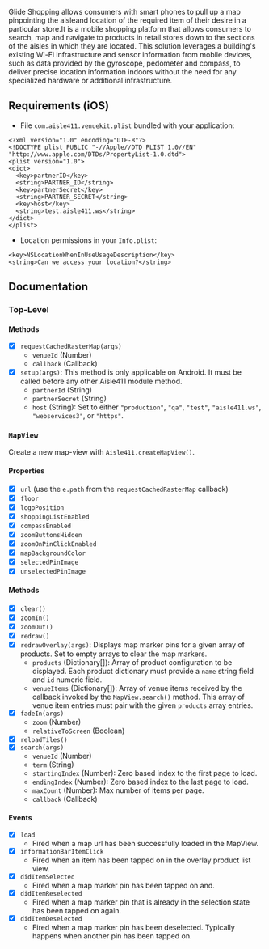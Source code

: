 Glide Shopping allows consumers with smart phones to pull up a map pinpointing the aisleand location of the required item of their desire in a particular store.It is a mobile shopping platform that allows consumers to search, map and navigate to products in retail stores down to the sections of the aisles in which they are located. 
This solution leverages a building's existing Wi-Fi infrastructure and sensor information from mobile devices, such as data provided by the gyroscope, pedometer and compass, to deliver precise location information indoors without the need for any specialized hardware or additional infrastructure.

## Requirements (iOS)
- File `com.aisle411.venuekit.plist` bundled with your application:
```plist
<?xml version="1.0" encoding="UTF-8"?>
<!DOCTYPE plist PUBLIC "-//Apple//DTD PLIST 1.0//EN" "http://www.apple.com/DTDs/PropertyList-1.0.dtd">
<plist version="1.0">
<dict>
  <key>partnerID</key>
  <string>PARTNER_ID</string>
  <key>partnerSecret</key>
  <string>PARTNER_SECRET</string>
  <key>host</key>
  <string>test.aisle411.ws</string>
</dict>
</plist>
```
- Location permissions in your `Info.plist`:
```plist
<key>NSLocationWhenInUseUsageDescription</key>
<string>Can we access your location?</string>
```

## Documentation

### Top-Level

#### Methods

- [x] `requestCachedRasterMap(args)`
  - `venueId` (Number)
  - `callback` (Callback)
- [x] `setup(args)`: This method is only applicable on Android. It must be called before any other Aisle411 module method.
  - `partnerId` (String)
  - `partnerSecret` (String)
  - `host` (String): Set to either `"production"`, `"qa"`, `"test"`, `"aisle411.ws"`, `"webservices3"`, or `"https"`.

### `MapView`

Create a new map-view with `Aisle411.createMapView()`.

#### Properties

- [x] `url` (use the `e.path` from the `requestCachedRasterMap` callback)
- [x] `floor`
- [x] `logoPosition`
- [x] `shoppingListEnabled`
- [x] `compassEnabled`
- [x] `zoomButtonsHidden`
- [x] `zoomOnPinClickEnabled`
- [x] `mapBackgroundColor`
- [x] `selectedPinImage`
- [x] `unselectedPinImage`

#### Methods

- [x] `clear()`
- [x] `zoomIn()`
- [x] `zoomOut()`
- [x] `redraw()`
- [x] `redrawOverlay(args)`: Displays map marker pins for a given array of products. Set to empty arrays to clear the map markers.
  - `products` (Dictionary[]): Array of product configuration to be displayed. Each product dictionary must provide a `name` string field and `id` numeric field.
  - `venueItems` (Dictionary[]): Array of venue items received by the callback invoked by the  `MapView.search()` method. This array of venue item entries must pair with the given `products` array entries.
- [x] `fadeIn(args)`
  - `zoom` (Number)
  - `relativeToScreen` (Boolean)
- [x] `reloadTiles()`
- [x] `search(args)`
  - `venueId` (Number)
  - `term` (String)
  - `startingIndex` (Number): Zero based index to the first page to load.
  - `endingIndex` (Number): Zero based index to the last page to load.
  - `maxCount` (Number): Max number of items per page.
  - `callback` (Callback)

#### Events
- [x] `load`
  - Fired when a map url has been successfully loaded in the MapView.
- [x] `informationBarItemClick`
  - Fired when an item has been tapped on in the overlay product list view.
- [x] `didItemSelected`
  - Fired when a map marker pin has been tapped on and.
- [x] `didItemReselected`
  - Fired when a map marker pin that is already in the selection state has been tapped on again.
- [x] `didItemDeselected`
  - Fired when a map marker pin has been deselected. Typically happens when another pin has been tapped on.


